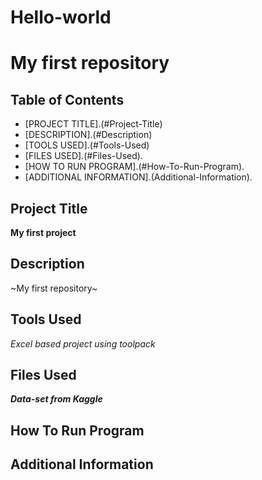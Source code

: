 # Hello-world
# My first repository   

## Table of Contents   

- [PROJECT TITLE].(#Project-Title)  
- [DESCRIPTION].(#Description)     
- [TOOLS USED].(#Tools-Used)   
- [FILES USED].(#Files-Used).   
- [HOW TO RUN PROGRAM].(#How-To-Run-Program).    
- [ADDITIONAL INFORMATION].(Additional-Information).

## Project Title   

**My first project**

## Description

~My first repository~

## Tools Used

*Excel based project using toolpack*

## Files Used

***Data-set from Kaggle***

## How To Run Program    



## Additional Information
